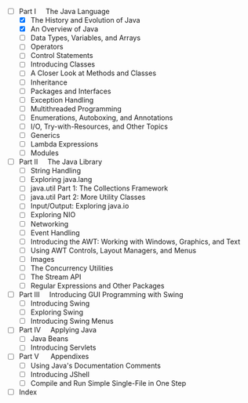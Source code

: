 + [ ] Part I&nbsp;&nbsp;&nbsp;&nbsp;&nbsp;The Java Language
  + [x] The History and Evolution of Java
  + [x] An Overview of Java
  + [ ] Data Types, Variables, and Arrays
  + [ ] Operators
  + [ ] Control Statements
  + [ ] Introducing Classes
  + [ ] A Closer Look at Methods and Classes
  + [ ] Inheritance
  + [ ] Packages and Interfaces
  + [ ] Exception Handling
  + [ ] Multithreaded Programming
  + [ ] Enumerations, Autoboxing, and Annotations
  + [ ] I/O, Try-with-Resources, and Other Topics
  + [ ] Generics
  + [ ] Lambda Expressions
  + [ ] Modules
+ [ ] Part II&nbsp;&nbsp;&nbsp;&nbsp;&nbsp;The Java Library
  + [ ] String Handling
  + [ ] Exploring java.lang
  + [ ] java.util Part 1: The Collections Framework
  + [ ] java.util Part 2: More Utility Classes
  + [ ] Input/Output: Exploring java.io
  + [ ] Exploring NIO
  + [ ] Networking
  + [ ] Event Handling
  + [ ] Introducing the AWT: Working with Windows, Graphics, and Text
  + [ ] Using AWT Controls, Layout Managers, and Menus
  + [ ] Images
  + [ ] The Concurrency Utilities
  + [ ] The Stream API
  + [ ] Regular Expressions and Other Packages
+ [ ] Part III&nbsp;&nbsp;&nbsp;&nbsp;&nbsp;Introducing GUI Programming with Swing
  + [ ] Introducing Swing
  + [ ] Exploring Swing
  + [ ] Introducing Swing Menus
+ [ ] Part IV&nbsp;&nbsp;&nbsp;&nbsp;&nbsp;Applying Java
  + [ ] Java Beans
  + [ ] Introducing Servlets
+ [ ] Part V &nbsp;&nbsp;&nbsp;&nbsp;&nbsp;Appendixes
  + [ ] Using Java's Documentation Comments
  + [ ] Introducing JShell
  + [ ] Compile and Run Simple Single-File in One Step
+ [ ] Index
